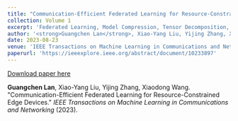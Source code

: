 ```yaml
---
title: "Communication-Efficient Federated Learning for Resource-Constrained Edge Devices"
collection: Volume 1
excerpt: 'Federated Learning, Model Compression, Tensor Decomposition, Zeroth-order Optimization.'
author: '<strong>Guangchen Lan</strong>, Xiao-Yang Liu, Yijing Zhang, Xiaodong Wang.'
date: 2023-08-23
venue: 'IEEE Transactions on Machine Learning in Communications and Networking'
paperurl: 'https://ieeexplore.ieee.org/abstract/document/10233897'
---
```


[Download paper here](https://ieeexplore.ieee.org/abstract/document/10233897)

**Guangchen Lan**, Xiao-Yang Liu, Yijing Zhang, Xiaodong Wang. "Communication-Efficient Federated Learning for Resource-Constrained Edge Devices." <i>IEEE Transactions on Machine Learning in Communications and Networking</i> (2023).
